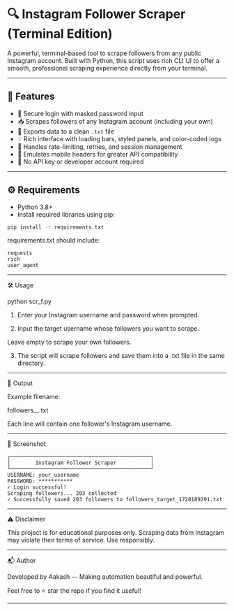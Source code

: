 # 🔍 Instagram Follower Scraper (Terminal Edition)

A powerful, terminal-based tool to scrape followers from any public Instagram account. Built with Python, this script uses rich CLI UI to offer a smooth, professional scraping experience directly from your terminal.

---

## 🚀 Features

- 🔐 Secure login with masked password input
- 📥 Scrapes followers of any Instagram account (including your own)
- 📂 Exports data to a clean `.txt` file
- 💡 Rich interface with loading bars, styled panels, and color-coded logs
- 🧠 Handles rate-limiting, retries, and session management
- 📱 Emulates mobile headers for greater API compatibility
- 🧩 No API key or developer account required

---

## ⚙️ Requirements

- Python 3.8+
- Install required libraries using pip:

```bash
pip install -r requirements.txt
```

requirements.txt should include:
```
requests
rich
user_agent
```

---

🛠 Usage

python scr_f.py

1. Enter your Instagram username and password when prompted.


2. Input the target username whose followers you want to scrape.

Leave empty to scrape your own followers.



3. The script will scrape followers and save them into a .txt file in the same directory.




---

📁 Output

Example filename:

followers_<username>_<timestamp>.txt

Each line will contain one follower's Instagram username.


---

📸 Screenshot
```
┌─────────────────────────────────────────────┐
│        Instagram Follower Scraper           │
└─────────────────────────────────────────────┘
USERNAME: your_username
PASSWORD: ***********
✓ Login successful!
Scraping followers... 203 collected
✓ Successfully saved 203 followers to followers_target_1720189291.txt

```
---

⚠️ Disclaimer

This project is for educational purposes only. Scraping data from Instagram may violate their terms of service. Use responsibly.


---

📬 Author

Developed by Aakash — Making automation beautiful and powerful.

Feel free to ⭐ star the repo if you find it useful!

---
